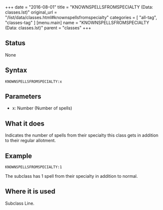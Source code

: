 +++
date = "2016-08-01"
title = "KNOWNSPELLSFROMSPECIALTY (Data: classes.lst)"
original_url = "/list/data/classes.html#knownspellsfromspecialty"
categories = [ "all-tag", "classes-tag" ]
[menu.main]
    name = "KNOWNSPELLSFROMSPECIALTY (Data: classes.lst)"
    parent = "classes"
+++

## Status

None

## Syntax

`KNOWNSPELLSFROMSPECIALTY:x`

## Parameters

-   x: Number (Number of spells)



What it does
------------

Indicates the number of spells from their specialty this class gets in
addition to their regular allotment.

Example
-------

`KNOWNSPELLSFROMSPECIALTY:1`

The subclass has 1 spell from their specialty in addition to normal.

Where it is used
----------------

Subclass Line.

